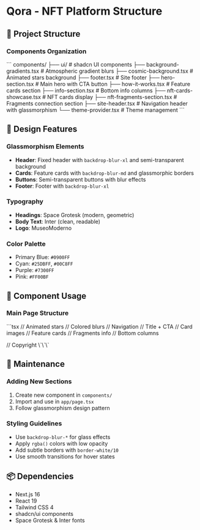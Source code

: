 # Qora - NFT Platform Structure

## 📁 Project Structure

### Components Organization

\`\`\`
components/
├── ui/                          # shadcn UI components
├── background-gradients.tsx     # Atmospheric gradient blurs
├── cosmic-background.tsx        # Animated stars background
├── footer.tsx                   # Site footer
├── hero-section.tsx             # Main hero with CTA button
├── how-it-works.tsx            # Feature cards section
├── info-section.tsx            # Bottom info columns
├── nft-cards-showcase.tsx      # NFT cards display
├── nft-fragments-section.tsx   # Fragments connection section
├── site-header.tsx             # Navigation header with glassmorphism
└── theme-provider.tsx          # Theme management
\`\`\`

## 🎨 Design Features

### Glassmorphism Elements
- **Header**: Fixed header with `backdrop-blur-xl` and semi-transparent background
- **Cards**: Feature cards with `backdrop-blur-md` and glassmorphic borders
- **Buttons**: Semi-transparent buttons with blur effects
- **Footer**: Footer with `backdrop-blur-xl`

### Typography
- **Headings**: Space Grotesk (modern, geometric)
- **Body Text**: Inter (clean, readable)
- **Logo**: MuseoModerno

### Color Palette
- Primary Blue: `#0900FF`
- Cyan: `#25DBFF`, `#00C8FF`
- Purple: `#7300FF`
- Pink: `#FF00BF`

## 🚀 Component Usage

### Main Page Structure
\`\`\`tsx
<CosmicBackground />        // Animated stars
<BackgroundGradients />     // Colored blurs
<SiteHeader />              // Navigation
<HeroSection />             // Title + CTA
<NFTCardsShowcase />        // Card images
<HowItWorks />              // Feature cards
<NFTFragmentsSection />     // Fragments info
<InfoSection />             // Bottom columns
<Footer />                  // Copyright
\`\`\`

## 🔧 Maintenance

### Adding New Sections
1. Create new component in `components/`
2. Import and use in `app/page.tsx`
3. Follow glassmorphism design pattern

### Styling Guidelines
- Use `backdrop-blur-*` for glass effects
- Apply `rgba()` colors with low opacity
- Add subtle borders with `border-white/10`
- Use smooth transitions for hover states

## 📦 Dependencies
- Next.js 16
- React 19
- Tailwind CSS 4
- shadcn/ui components
- Space Grotesk & Inter fonts
